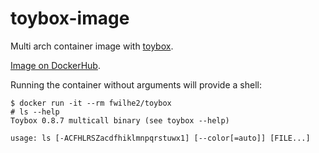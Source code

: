 # toybox-image

Multi arch container image with [toybox](https://landley.net/toybox/).

[Image on DockerHub](https://hub.docker.com/repository/docker/fwilhe2/toybox).

Running the container without arguments will provide a shell:

```
$ docker run -it --rm fwilhe2/toybox
# ls --help
Toybox 0.8.7 multicall binary (see toybox --help)

usage: ls [-ACFHLRSZacdfhiklmnpqrstuwx1] [--color[=auto]] [FILE...]
```